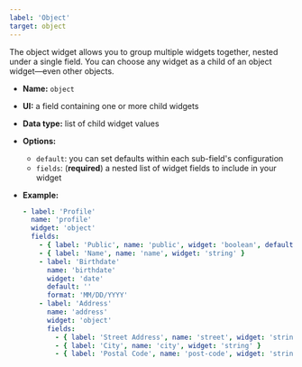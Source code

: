 ```yaml
---
label: 'Object'
target: object
---
```


The object widget allows you to group multiple widgets together, nested under a single field. You can choose any widget as a child of an object widget—even other objects.

- **Name:** `object`
- **UI:** a field containing one or more child widgets
- **Data type:** list of child widget values
- **Options:**
  - `default`: you can set defaults within each sub-field's configuration
  - `fields`: (**required**) a nested list of widget fields to include in your widget
- **Example:**

  ```yaml
  - label: 'Profile'
    name: 'profile'
    widget: 'object'
    fields:
      - { label: 'Public', name: 'public', widget: 'boolean', default: true }
      - { label: 'Name', name: 'name', widget: 'string' }
      - label: 'Birthdate'
        name: 'birthdate'
        widget: 'date'
        default: ''
        format: 'MM/DD/YYYY'
      - label: 'Address'
        name: 'address'
        widget: 'object'
        fields:
          - { label: 'Street Address', name: 'street', widget: 'string' }
          - { label: 'City', name: 'city', widget: 'string' }
          - { label: 'Postal Code', name: 'post-code', widget: 'string' }
  ```

